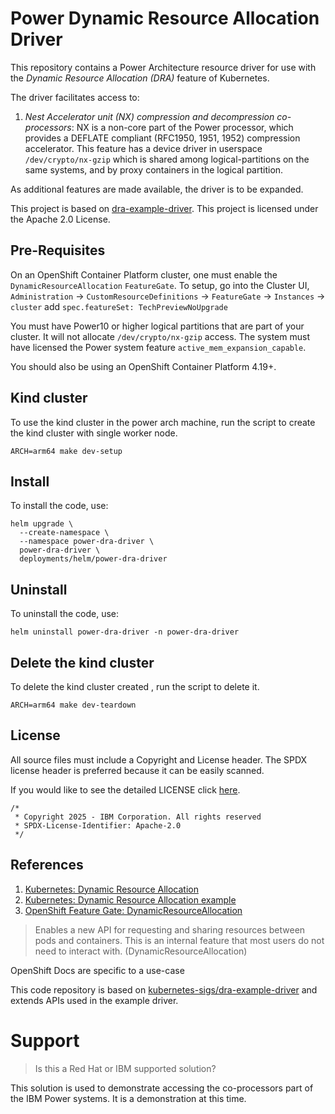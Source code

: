 # Power Dynamic Resource Allocation Driver

This repository contains a Power Architecture resource driver for use with the *Dynamic Resource Allocation (DRA)* feature of Kubernetes.

The driver facilitates access to:

1. *Nest Accelerator unit (NX) compression and decompression co-processors*: NX is a non-core part of the Power processor, which provides a DEFLATE compliant (RFC1950, 1951, 1952) compression accelerator. This feature has a device driver in userspace `/dev/crypto/nx-gzip` which is shared among logical-partitions on the same systems, and by proxy containers in the logical partition. 

As additional features are made available, the driver is to be expanded.

This project is based on [dra-example-driver](https://github.com/kubernetes-sigs/dra-example-driver). This project is licensed under the Apache 2.0 License.

## Pre-Requisites

On an OpenShift Container Platform cluster, one must enable the `DynamicResourceAllocation` `FeatureGate`. To setup, go into the Cluster UI, `Administration` -> `CustomResourceDefinitions` -> `FeatureGate` -> `Instances` -> `cluster` add `spec.featureSet: TechPreviewNoUpgrade`

You must have Power10 or higher logical partitions that are part of your cluster. It will not allocate `/dev/crypto/nx-gzip` access. The system must have licensed the Power system feature `active_mem_expansion_capable`.

You should also be using an OpenShift Container Platform 4.19+.

## Kind cluster

To use the kind cluster in the power arch machine, run the script to create the kind cluster with single worker node.

``` shell
ARCH=arm64 make dev-setup
```

## Install

To install the code, use:

``` shell
helm upgrade \
  --create-namespace \
  --namespace power-dra-driver \
  power-dra-driver \
  deployments/helm/power-dra-driver
```

## Uninstall

To uninstall the code, use:

``` shell
helm uninstall power-dra-driver -n power-dra-driver
```

## Delete the kind cluster

To delete the kind cluster created , run the script to delete it.

``` shell
ARCH=arm64 make dev-teardown
```

## License

All source files must include a Copyright and License header. The SPDX license header is 
preferred because it can be easily scanned.

If you would like to see the detailed LICENSE click [here](LICENSE).

``` text
/*
 * Copyright 2025 - IBM Corporation. All rights reserved
 * SPDX-License-Identifier: Apache-2.0
 */
```

## References

1. [Kubernetes: Dynamic Resource Allocation](https://kubernetes.io/docs/concepts/scheduling-eviction/dynamic-resource-allocation/)
2. [Kubernetes: Dynamic Resource Allocation example](https://github.com/kubernetes-sigs/dra-example-driver/blob/main/README.md)
3. [OpenShift Feature Gate: DynamicResourceAllocation](https://docs.openshift.com/container-platform/4.17/nodes/clusters/nodes-cluster-enabling-features.html)

> Enables a new API for requesting and sharing resources between pods and containers. This is an internal feature that most users do not need to interact with. (DynamicResourceAllocation)

OpenShift Docs are specific to a use-case

This code repository is based on [kubernetes-sigs/dra-example-driver](https://github.com/kubernetes-sigs/dra-example-driver) and extends APIs used in the example driver.

# Support

> Is this a Red Hat or IBM supported solution?

This solution is used to demonstrate accessing the co-processors part of the IBM Power systems. It is a demonstration at this time.
